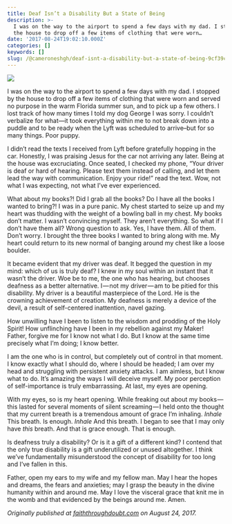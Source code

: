 ```yaml
---
title: Deaf Isn’t a Disability But a State of Being
description: >-
  I was on the way to the airport to spend a few days with my dad. I stopped by
  the house to drop off a few items of clothing that were worn…
date: '2017-08-24T19:02:10.000Z'
categories: []
keywords: []
slug: /@cameroneshgh/deaf-isnt-a-disability-but-a-state-of-being-9cf39c63a264
---
```


![](https://cdn-images-1.medium.com/max/1200/1*JLD6OlPrdXad-n21UQwviA.jpeg)

I was on the way to the airport to spend a few days with my dad. I stopped by the house to drop off a few items of clothing that were worn and served no purpose in the warm Florida summer sun, and to pick up a few others. I lost track of how many times I told my dog George I was sorry. I couldn’t verbalize for what—it took everything within me to not break down into a puddle and to be ready when the Lyft was scheduled to arrive–but for so many things. Poor puppy.

I didn’t read the texts I received from Lyft before gratefully hopping in the car. Honestly, I was praising Jesus for the car not arriving any later. Being at the house was excruciating. Once seated, I checked my phone, “Your driver is deaf or hard of hearing. Please text them instead of calling, and let them lead the way with communication. Enjoy your ride!” read the text. Wow, not what I was expecting, not what I’ve ever experienced.

What about my books?! Did I grab all the books? Do I have all the books I wanted to bring?! I was in a pure panic. My chest started to seize up and my heart was thudding with the weight of a bowling ball in my chest. My books don’t matter. I wasn’t convincing myself. They aren’t everything. So what if I don’t have them all? Wrong question to ask. Yes, I have them. All of them. Don’t worry. I brought the three books I wanted to bring along with me. My heart could return to its new normal of banging around my chest like a loose boulder.

It became evident that my driver was deaf. It begged the question in my mind: which of us is truly deaf? I knew in my soul within an instant that it wasn’t the driver. Woe be to me, the one who has hearing, but chooses deafness as a better alternative. I — not my driver — am to be pitied for this disability. My driver is a beautiful masterpiece of the Lord. He is the crowning achievement of creation. My deafness is merely a device of the devil, a result of self-centered inattention, navel gazing.

How unwilling have I been to listen to the wisdom and prodding of the Holy Spirit! How unflinching have I been in my rebellion against my Maker! Father, forgive me for I know not what I do. But I know at the same time precisely what I’m doing; I know better.

I am the one who is in control, but completely out of control in that moment. I know exactly what I should do, where I should be headed; I am over my head and struggling with persistent anxiety attacks. I am aimless, but I know what to do. It’s amazing the ways I will deceive myself. My poor perception of self-importance is truly embarrassing. At last, my eyes are opening.

With my eyes, so is my heart opening. While freaking out about my books — this lasted for several moments of silent screaming — I held onto the thought that my current breath is a tremendous amount of grace I’m inhaling. _Inhale_ This breath. Is enough. _Inhale_ And this breath. I began to see that I may only have _this_ breath. And that is grace enough. That is enough.

Is deafness truly a disability? Or is it a gift of a different kind? I contend that the only true disability is a gift underutilized or unused altogether. I think we’ve fundamentally misunderstood the concept of disability for too long and I’ve fallen in this.

Father, open my ears to my wife and my fellow man. May I hear the hopes and dreams, the fears and anxieties; may I grasp the beauty in the divine humanity within and around me. May I love the visceral grace that knit me in the womb and that evidenced by the beings around me. Amen.

_Originally published at_ [_faiththroughdoubt.com_](http://faiththroughdoubt.com/deaf-isnt-disability-state/) _on August 24, 2017._